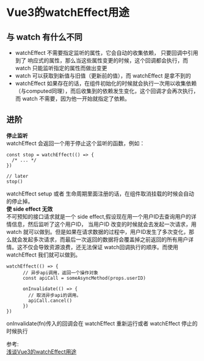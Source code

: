 # Vue3的watchEffect用途
## 与 watch 有什么不同
- watchEffect 不需要指定监听的属性，它会自动的收集依赖， 只要回调中引用到了 响应式的属性，那么当这些属性变更的时候，这个回调都会执行，而 watch 只能监听指定的属性而做出变更
- watch 可以获取到新值与旧值（更新前的值），而 watchEffect 是拿不到的
- watchEffect 如果存在的话，在组件初始化的时候就会执行一次用以收集依赖（与computed同理），而后收集到的依赖发生变化，这个回调才会再次执行，而 watch 不需要，因为他一开始就指定了依赖。

## 进阶 
**停止监听**  
watchEffect 会返回一个用于停止这个监听的函数，例如：
``` 
const stop = watchEffect(() => {
  /* ... */
})

// later
stop()
```
watchEffect  setup 或者 生命周期里面注册的话，在组件取消挂载的时候会自动的停止掉。  
**使 side effect 无效**  
不可预知的接口请求就是一个 side effect,假设现在用一个用户ID去查询用户的详情信息，然后监听了这个用户ID， 当用户ID 改变的时候就会去发起一次请求，用watch 就可以做到。但是如果在请求数据的过程中，用户ID发生了多次变化，那么就会发起多次请求，而最后一次返回的数据将会覆盖掉之前返回的所有用户详情。这不仅会导致资源浪费，还无法保证 watch回调执行的顺序。而使用 watchEffect 我们就可以做到。
``` 
watchEffect(() => {
      // 异步api调用，返回一个操作对象
      const apiCall = someAsyncMethod(props.userID)

      onInvalidate(() => {
        // 取消异步api的调用。
        apiCall.cancel()
      })
})
```
onInvalidate(fn)传入的回调会在 watchEffect 重新运行或者 watchEffect 停止的时候执行

参考:  
[浅谈Vue3的watchEffect用途](https://www.codenong.com/s1190000023669309/?content_source_url=https://github.com/vue3/vue3-News)
